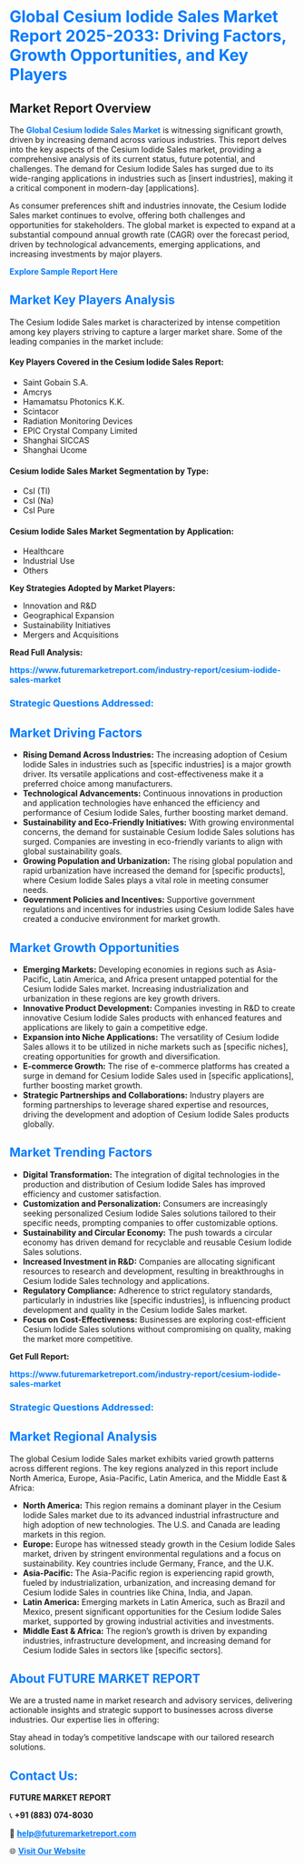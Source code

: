 <h1 style="color: #007BFF;">Global Cesium Iodide Sales Market Report 2025-2033: Driving Factors, Growth Opportunities, and Key Players</h1>

<section id="overview">
<h2>Market Report Overview</h2>
<p>The <a href="https://www.futuremarketreport.com/industry-report/cesium-iodide-sales-market" style="color: #007BFF; text-decoration: none;"><strong>Global Cesium Iodide Sales Market</strong></a> is witnessing significant growth, driven by increasing demand across various industries. This report delves into the key aspects of the Cesium Iodide Sales market, providing a comprehensive analysis of its current status, future potential, and challenges. The demand for Cesium Iodide Sales has surged due to its wide-ranging applications in industries such as [insert industries], making it a critical component in modern-day [applications].</p>
<p>As consumer preferences shift and industries innovate, the Cesium Iodide Sales market continues to evolve, offering both challenges and opportunities for stakeholders. The global market is expected to expand at a substantial compound annual growth rate (CAGR) over the forecast period, driven by technological advancements, emerging applications, and increasing investments by major players.</p>
</section>

<section id="overview">
<p><a href="https://www.futuremarketreport.com/request-sample/reportId=103601" style="color: #007BFF; text-decoration: none;"><strong>Explore Sample Report Here</strong></a></p>
</section>

<section id="key-players">
<h2 style="color: #007BFF;">Market Key Players Analysis</h2>
<p>The Cesium Iodide Sales market is characterized by intense competition among key players striving to capture a larger market share. Some of the leading companies in the market include:</p>
<h4>Key Players Covered in the Cesium Iodide Sales Report:</h4>
<ul><li>Saint Gobain S.A.</li><li>Amcrys</li><li>Hamamatsu Photonics K.K.</li><li>Scintacor</li><li>Radiation Monitoring Devices</li><li>EPIC Crystal Company Limited</li><li>Shanghai SICCAS</li><li>Shanghai Ucome</li></ul>
<h4>Cesium Iodide Sales Market Segmentation by Type:</h4>
<ul><li>CsI (Tl)</li><li>CsI (Na)</li><li>CsI Pure</li></ul>

<h4>Cesium Iodide Sales Market Segmentation by Application:</h4>
<ul><li>Healthcare</li><li>Industrial Use</li><li>Others</li></ul>
<p><strong>Key Strategies Adopted by Market Players:</strong></p>
<ul>
<li>Innovation and R&D</li>
<li>Geographical Expansion</li>
<li>Sustainability Initiatives</li>
<li>Mergers and Acquisitions</li>
</ul>
</section>

<section>
<p><strong>Read Full Analysis: </strong></p><a href="https://www.futuremarketreport.com/industry-report/cesium-iodide-sales-market" style="color: #007BFF; text-decoration: none;"><strong>https://www.futuremarketreport.com/industry-report/cesium-iodide-sales-market</strong></a>
<h3 style="color: #007BFF;">Strategic Questions Addressed:</h3>
</section>

<section id="driving-factors">
<h2 style="color: #007BFF;">Market Driving Factors</h2>
<ul>
<li><strong>Rising Demand Across Industries:</strong> The increasing adoption of Cesium Iodide Sales in industries such as [specific industries] is a major growth driver. Its versatile applications and cost-effectiveness make it a preferred choice among manufacturers.</li>
<li><strong>Technological Advancements:</strong> Continuous innovations in production and application technologies have enhanced the efficiency and performance of Cesium Iodide Sales, further boosting market demand.</li>
<li><strong>Sustainability and Eco-Friendly Initiatives:</strong> With growing environmental concerns, the demand for sustainable Cesium Iodide Sales solutions has surged. Companies are investing in eco-friendly variants to align with global sustainability goals.</li>
<li><strong>Growing Population and Urbanization:</strong> The rising global population and rapid urbanization have increased the demand for [specific products], where Cesium Iodide Sales plays a vital role in meeting consumer needs.</li>
<li><strong>Government Policies and Incentives:</strong> Supportive government regulations and incentives for industries using Cesium Iodide Sales have created a conducive environment for market growth.</li>
</ul>
</section>

<section id="growth-opportunities">
<h2 style="color: #007BFF;">Market Growth Opportunities</h2>
<ul>
<li><strong>Emerging Markets:</strong> Developing economies in regions such as Asia-Pacific, Latin America, and Africa present untapped potential for the Cesium Iodide Sales market. Increasing industrialization and urbanization in these regions are key growth drivers.</li>
<li><strong>Innovative Product Development:</strong> Companies investing in R&D to create innovative Cesium Iodide Sales products with enhanced features and applications are likely to gain a competitive edge.</li>
<li><strong>Expansion into Niche Applications:</strong> The versatility of Cesium Iodide Sales allows it to be utilized in niche markets such as [specific niches], creating opportunities for growth and diversification.</li>
<li><strong>E-commerce Growth:</strong> The rise of e-commerce platforms has created a surge in demand for Cesium Iodide Sales used in [specific applications], further boosting market growth.</li>
<li><strong>Strategic Partnerships and Collaborations:</strong> Industry players are forming partnerships to leverage shared expertise and resources, driving the development and adoption of Cesium Iodide Sales products globally.</li>
</ul>
</section>

<section id="trending-factors">
<h2 style="color: #007BFF;">Market Trending Factors</h2>
<ul>
<li><strong>Digital Transformation:</strong> The integration of digital technologies in the production and distribution of Cesium Iodide Sales has improved efficiency and customer satisfaction.</li>
<li><strong>Customization and Personalization:</strong> Consumers are increasingly seeking personalized Cesium Iodide Sales solutions tailored to their specific needs, prompting companies to offer customizable options.</li>
<li><strong>Sustainability and Circular Economy:</strong> The push towards a circular economy has driven demand for recyclable and reusable Cesium Iodide Sales solutions.</li>
<li><strong>Increased Investment in R&D:</strong> Companies are allocating significant resources to research and development, resulting in breakthroughs in Cesium Iodide Sales technology and applications.</li>
<li><strong>Regulatory Compliance:</strong> Adherence to strict regulatory standards, particularly in industries like [specific industries], is influencing product development and quality in the Cesium Iodide Sales market.</li>
<li><strong>Focus on Cost-Effectiveness:</strong> Businesses are exploring cost-efficient Cesium Iodide Sales solutions without compromising on quality, making the market more competitive.</li>
</ul>
</section>

<section>
<p><strong>Get Full Report: </strong></p><a href="https://www.futuremarketreport.com/industry-report/cesium-iodide-sales-market" style="color: #007BFF; text-decoration: none;"><strong>https://www.futuremarketreport.com/industry-report/cesium-iodide-sales-market</strong></a>
<h3 style="color: #007BFF;">Strategic Questions Addressed:</h3>
</section>


<section id="regional-analysis">
<h2 style="color: #007BFF;">Market Regional Analysis</h2>
<p>The global Cesium Iodide Sales market exhibits varied growth patterns across different regions. The key regions analyzed in this report include North America, Europe, Asia-Pacific, Latin America, and the Middle East & Africa:</p>
<ul>
<li><strong>North America:</strong> This region remains a dominant player in the Cesium Iodide Sales market due to its advanced industrial infrastructure and high adoption of new technologies. The U.S. and Canada are leading markets in this region.</li>
<li><strong>Europe:</strong> Europe has witnessed steady growth in the Cesium Iodide Sales market, driven by stringent environmental regulations and a focus on sustainability. Key countries include Germany, France, and the U.K.</li>
<li><strong>Asia-Pacific:</strong> The Asia-Pacific region is experiencing rapid growth, fueled by industrialization, urbanization, and increasing demand for Cesium Iodide Sales in countries like China, India, and Japan.</li>
<li><strong>Latin America:</strong> Emerging markets in Latin America, such as Brazil and Mexico, present significant opportunities for the Cesium Iodide Sales market, supported by growing industrial activities and investments.</li>
<li><strong>Middle East & Africa:</strong> The region’s growth is driven by expanding industries, infrastructure development, and increasing demand for Cesium Iodide Sales in sectors like [specific sectors].</li>
</ul>
</section>

<footer>
<h2 style="color: #007BFF;">About FUTURE MARKET REPORT</h2>
<p>We are a trusted name in market research and advisory services, delivering actionable insights and strategic support to businesses across diverse industries. Our expertise lies in offering:</p>

<p>Stay ahead in today’s competitive landscape with our tailored research solutions.</p>

<h2 style="color: #007BFF;">Contact Us:</h2>
<p><strong>FUTURE MARKET REPORT</strong></p>
<p>📞 <strong>+91 (883) 074-8030</strong></p>
<p>📧 <strong><a href="mailto:help@futuremarketreport.com" style="color: #007BFF;">help@futuremarketreport.com</a></strong></p>
<p>🌐 <strong><a href="https://www.futuremarketreport.com/" style="color: #007BFF;">Visit Our Website</a></strong></p>
</footer>